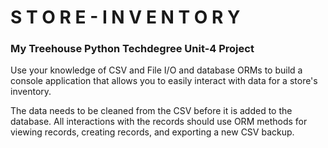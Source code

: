 # S T O R E - I N V E N T O R Y
### My Treehouse Python Techdegree Unit-4 Project

Use your knowledge of CSV and File I/O and database ORMs to build a console application that allows you to easily interact with data for a store's inventory. 

The data needs to be cleaned from the CSV before it is added to the database. All interactions with the records should use ORM methods for viewing records, 
creating records, and exporting a new CSV backup.
